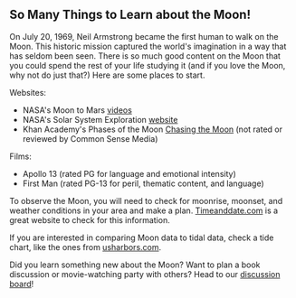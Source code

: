 <h2>So Many Things to Learn about the Moon!</h2>

<p>On July 20, 1969, Neil Armstrong became the first human to walk on the Moon.  This historic mission captured the world's imagination in a way that has seldom been seen.  There is so much good content on the Moon that you could spend the rest of your life studying it (and if you love the Moon, why not do just that?)  Here are some places to start.</p>
  
<p>Websites:</p>
<ul>
  <li>NASA's Moon to Mars <a href="https://www.nasa.gov/topics/moon-to-mars/videos">videos</a></li>
  <li>NASA's Solar System Exploration <a href="https://solarsystem.nasa.gov/moons/earths-moon/overview/">website</a></li>
  <li>Khan Academy's Phases of the Moon <a href="https://www.khanacademy.org/science/cosmology-and-astronomy/earth-history-topic#moon-phases-and-eclipses>videos</a></li>
    </ul>
   
<p>Books:</p>
<ul>
  <li><i>The Book of the Moon</i> by Dr. Maggie Aderin-Pocock</li>
  <li><i>Moonshot</i> by Brian Floca</li>
  <li><i>Lost Moon</i> by James Lovell and Jeffrey Kluger</li>
  <li><i>Apollo 8</i> by Jeffrey Kluger</li>
  </ul>
  
<p>Books for young readers:</p>
<ul>
  <li><i>So That's How the Moon Changes Shape!</i> by Allan Fowler</li>
  <li><i>The Moon Book</i> by Gail Gibbons</li>
  <li><i>The Moon</i> by Elaine Landau</li>
  </ul>
  
<p>Documentaries:</p>
<ul>
  <li>Apollo 11 (rated G)</li>
  <li>For All Mankind (not rated; Common Sense Media says 15+ for violence, mature themes, smoking, alcohol, and language)</li>
  <li>PBS American Experience: <a href="https://www.pbs.org/wgbh/americanexperience/films/chasing-moon/#film_description">Chasing the Moon</a> (not rated or reviewed by Common Sense Media)</li>
  </ul>
  
<p>Films:</p>
<ul>
  <li>Apollo 13 (rated PG for language and emotional intensity)</li>
  <li>First Man (rated PG-13 for peril, thematic content, and language)</li>
  </ul>
  
<p>To observe the Moon, you will need to check for moonrise, moonset, and weather conditions in your area and make a plan.  <a href="https://www.timeanddate.com/astronomy/usa">Timeanddate.com</a> is a great website to check for this information.</p>

<p>If you are interested in comparing Moon data to tidal data, check a tide chart, like the ones from <a href="https://www.usharbors.com/">usharbors.com</a>.</p>

<p>Did you learn something new about the Moon?  Want to plan a book discussion or movie-watching party with others?  Head to our <a href="https://discourse.treefortlearning.org/c/the-moon/6">discussion board</a>!</p>

